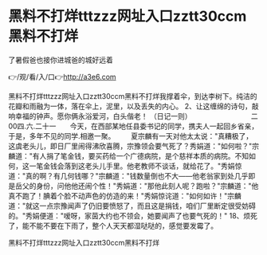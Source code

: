 # 黑料不打烊tttzzz网址入口zztt30ccm黑料不打烊
了暑假爸也接你进城爸的城好远着

👉/观/看/入/口👉http://a3e6.com

黑料不打烊tttzzz网址入口zztt30ccm黑料不打烊我撑着伞，到达李树下。纯洁的花瓣和雨融为一体，落在伞上，泥里，以及丢失的内心。
	2、让这缠绵的诗句，敲响幸福的钟声。愿你俩永浴爱河，白头偕老！
（日记一则）　　　　　　　　　二00四.六.二十一　　今天，在西部某地任县委书记的同学，携夫人一起回乡省亲，于是，多年不见的同学.相邀一聚。
　　夏宗麟有一天对他太太说："真糟极了，这虞老头儿，即日厂里闹得沸欣喜腾，宗豫领会要气死了？秀娟道："如何啦？"宗麟道："有人捐了笔金钱，要买药给一个广德病院，是个慈祥本质的病院。不知如何，这一笔金钱会落到这老头儿手里。他老教师不谈话，就给花了。"秀娟惊道："真的啊？有几何钱哪？"宗麟道："钱数量倒也不大——他老翁家到处几乎即是岳父的身份，问他他还闹个性！"秀娟道："那他此刻人呢？跑啦？"宗麟道："他真不跑了！腆着个脸不动声色的仿造的来！"秀娟惊诧道："如何如许！"宗麟道："就这一点宗豫闻声了仍旧要愤怒了，而且这是捐钱，咱们厂里断定很受妨碍的。"秀娟便道："嗳呀，家茵大约也不领会，她要闻声了也要气死的！"
	18、烦死了，能不能不要在下雨了，整个人天天都湿哒哒的，感觉要发霉了。

黑料不打烊tttzzz网址入口zztt30ccm黑料不打烊
